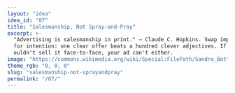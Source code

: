 ```yaml
---
layout: "idea"
idea_id: "07"
title: "Salesmanship, Not Spray‑and‑Pray"
excerpt: >-
  "Advertising is salesmanship in print." — Claude C. Hopkins. Swap impressions 
  for intention: one clear offer beats a hundred clever adjectives. If a human c
  ouldn't sell it face‑to‑face, your ad can't either.
image: "https://commons.wikimedia.org/wiki/Special:FilePath/Sandro_Botticelli_-_La_nascita_di_Venere_-_Google_Art_Project_-_edited.jpg"
theme_rgb: "0, 0, 0"
slug: "salesmanship-not-sprayandpray"
permalink: "/07/"
---
```

<!-- TODO: Paste the full body content for this idea here. -->
